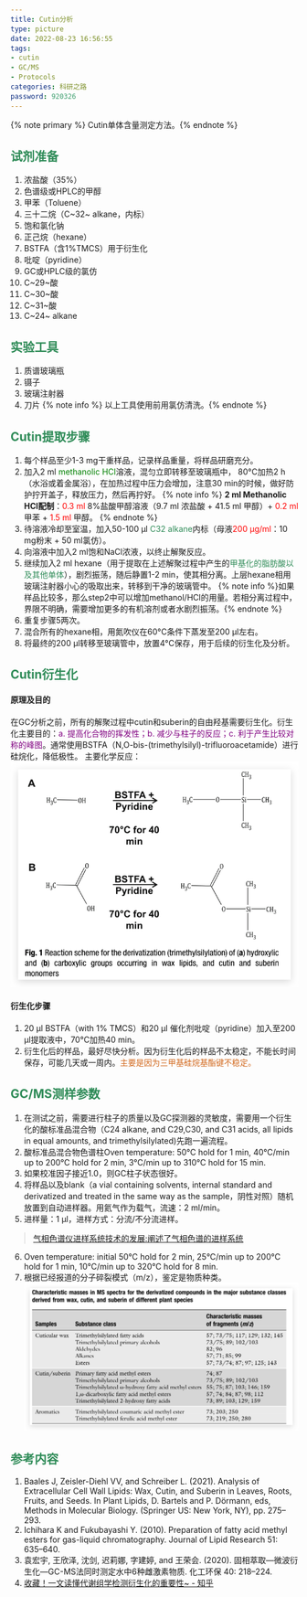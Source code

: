 ```yaml
---
title: Cutin分析
type: picture
date: 2022-08-23 16:56:55
tags:
- cutin
- GC/MS
- Protocols
categories: 科研之路
password: 920326
---
```


<meta name="referrer" content="no-referrer" />


{% note primary %} Cutin单体含量测定方法。{% endnote %}

<!--more-->

## <font color=seagreen>试剂准备</font>
1. 浓盐酸（35%）
2. 色谱级或HPLC的甲醇
3. 甲苯（Toluene）
4. 三十二烷（C~32~ alkane，内标）
5. 饱和氯化钠
6. 正己烷（hexane）
7. BSTFA（含1%TMCS）用于衍生化
8. 吡啶（pyridine）
9. GC或HPLC级的氯仿
10. C~29~酸
11. C~30~酸
12. C~31~酸
13. C~24~ alkane

## <font color=seagreen>实验工具</font>
1. 质谱玻璃瓶
2. 镊子
3. 玻璃注射器
4. 刀片
{% note info %} 以上工具使用前用氯仿清洗。{% endnote %}

## <font color=seagreen>Cutin提取步骤</font>
1. 每个样品至少1-3 mg干重样品，记录样品重量，将样品研磨充分。
2. 加入2 ml <font color=green>methanolic HCl</font>溶液，混匀立即转移至玻璃瓶中， 80°C加热2 h（水浴或着金属浴），在加热过程中压力会增加，注意30 min的时候，做好防护拧开盖子，释放压力，然后再拧好。
{% note info %} 
**2 ml Methanolic HCl配制**：<font color=red>0.3 ml</font> 8%盐酸甲醇溶液（9.7 ml 浓盐酸 + 41.5 ml 甲醇）+ <font color=red>0.2 ml</font> 甲苯 + <font color=red>1.5 ml</font> 甲醇。
{% endnote %}
3. 待溶液冷却至室温，加入50-100 µl <font color=seagreen>C32 alkane</font>内标（母液<font color=red>200 µg/ml</font>：10 mg粉末 + 50 ml氯仿）。
4. 向溶液中加入2 ml饱和NaCl浓液，以终止解聚反应。
5. 继续加入2 ml hexane（用于提取在上述解聚过程中产生的<font color=seagreen>甲基化的脂肪酸以及其他单体</font>），剧烈振荡，随后静置1-2 min，使其相分离。上层hexane相用玻璃注射器小心的吸取出来，转移到干净的玻璃管中。
{% note info %}如果样品比较多，那么step2中可以增加methanol/HCl的用量。若相分离过程中，界限不明确，需要增加更多的有机溶剂或者水剧烈振荡。{% endnote %}
6. 重复步骤5两次。
7. 混合所有的hexane相，用氮吹仪在60°C条件下蒸发至200 µl左右。
8. 将最终的200 µl转移至玻璃管中，放置4°C保存，用于后续的衍生化及分析。

## <font color=seagreen>Cutin衍生化</font>

#### 原理及目的
在GC分析之前，所有的解聚过程中cutin和suberin的自由羟基需要衍生化。衍生化主要目的：<font color=purple>a. 提高化合物的挥发性；b. 减少与柱子的反应；c. 利于产生比较对称的峰图</font>。通常使用BSTFA（N,O-bis-(trimethylsilyl)-trifluoroacetamide）进行硅烷化，降低极性。
主要化学反应：
![2022-08-24-RWxjnd](https://raw.githubusercontent.com/Lxmic/Picture-bed/master/uPic/2022-08-24-RWxjnd.png)

#### 衍生化步骤
1. 20 µl BSTFA（with 1% TMCS）和20 µl 催化剂吡啶（pyridine）加入至200 µl提取液中，70°C加热40 min。
2. 衍生化后的样品，最好尽快分析。因为衍生化后的样品不太稳定，不能长时间保存，可能几天或一周内。<font color=chocolate>主要是因为三甲基硅烷基酯键不稳定。</font>


## <font color=seagreen>GC/MS测样参数</font>
1. 在测试之前，需要进行柱子的质量以及GC探测器的灵敏度，需要用一个衍生化的酸标准品混合物（C24 alkane, and C29,C30, and C31 acids, all lipids in equal amounts, and trimethylsilylated)先跑一遍流程。
2. 酸标准品混合物色谱柱Oven temperature: 50°C hold for 1 min, 40°C/min up to 200°C hold for 2 min, 3°C/min up to 310°C hold for 15 min.
3. 如果校准因子接近1.0，则GC柱子状态很好。
4. 将样品以及blank（a vial containing solvents, internal standard and derivatized and treated in the same way as the sample，阴性对照）随机放置到自动进样器。用氦气作为载气，流速：2 ml/min。
5. 进样量：1 µl，进样方式：分流/不分流进样。
> [气相色谱仪进样系统技术的发展:阐述了气相色谱的进样系统](https://m.antpedia.com/news/2503736.html)

6. Oven temperature: initial 50°C hold for 2 min, 25°C/min up to 200°C hold for 1 min, 10°C/min up to 320°C hold for 8 min.
7. 根据已经报道的分子碎裂模式（m/z），鉴定是物质种类。
![2022-08-24-f5c94p](https://raw.githubusercontent.com/Lxmic/Picture-bed/master/uPic/2022-08-24-f5c94p.png)

## <font color=seagreen>参考内容</font>
1. Baales J, Zeisler-Diehl VV, and Schreiber L. (2021). Analysis of Extracellular Cell Wall Lipids: Wax, Cutin, and Suberin in Leaves, Roots, Fruits, and Seeds. In Plant Lipids, D. Bartels and P. Dörmann, eds, Methods in Molecular Biology. (Springer US: New York, NY), pp. 275–293.
2. Ichihara K and Fukubayashi Y. (2010). Preparation of fatty acid methyl esters for gas-liquid chromatography. Journal of Lipid Research 51: 635–640.
3. 袁宏宇, 王欣泽, 沈剑, 迟莉娜, 字建婷, and 王荣会. (2020). 固相萃取—微波衍生化—GC-MS法同时测定水中6种雌激素物质. 化工环保 40: 218–224.
4. [收藏！一文读懂代谢组学检测衍生化的重要性~ \- 知乎](https://zhuanlan.zhihu.com/p/351609640)